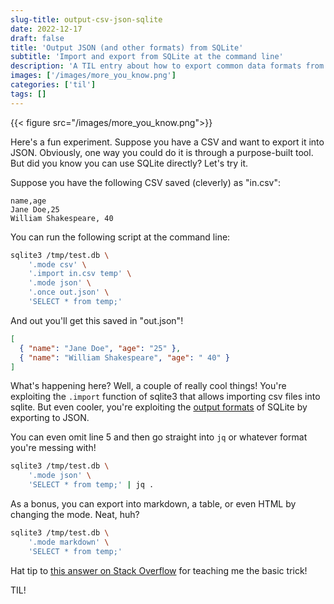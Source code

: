 ```yaml
---
slug-title: output-csv-json-sqlite
date: 2022-12-17
draft: false
title: 'Output JSON (and other formats) from SQLite'
subtitle: 'Import and export from SQLite at the command line'
description: 'A TIL entry about how to export common data formats from SQLite at the command line'
images: ['/images/more_you_know.png']
categories: ['til']
tags: []
---
```


{{< figure src="/images/more_you_know.png">}}

Here's a fun experiment. Suppose you have a CSV and want to export it into JSON. Obviously, one way you could do it is through a purpose-built tool. But did you know you can use SQLite directly? Let's try it.

Suppose you have the following CSV saved (cleverly) as "in.csv":

```csv
name,age
Jane Doe,25
William Shakespeare, 40
```

You can run the following script at the command line:

```sh {linenos=true}
sqlite3 /tmp/test.db \
    '.mode csv' \
    '.import in.csv temp' \
    '.mode json' \
    '.once out.json' \
    'SELECT * from temp;'
```

And out you'll get this saved in "out.json"!

```json
[
  { "name": "Jane Doe", "age": "25" },
  { "name": "William Shakespeare", "age": " 40" }
]
```

What's happening here? Well, a couple of really cool things! You're exploiting the `.import` function of sqlite3 that allows importing csv files into sqlite. But even cooler, you're exploiting the [output formats](https://sqlite.org/cli.html#changing_output_formats) of SQLite by exporting to JSON.

You can even omit line 5 and then go straight into `jq` or whatever format you're messing with!

```sh
sqlite3 /tmp/test.db \
    '.mode json' \
    'SELECT * from temp;' | jq .
```

As a bonus, you can export into markdown, a table, or even HTML by changing the mode. Neat, huh?

```sh
sqlite3 /tmp/test.db \
    '.mode markdown' \
    'SELECT * from temp;'
```

Hat tip to [this answer on Stack Overflow](https://stackoverflow.com/a/67186486) for teaching me the basic trick!

TIL!
